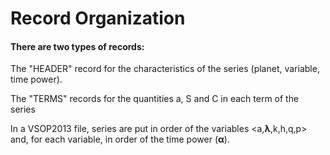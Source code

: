 # Record Organization

#### There are two types of records:

The "HEADER" record for the characteristics of the series (planet, variable, time power).

The "TERMS" records for the quantities a, S and C in each term of the series

In a VSOP2013 file, series are put in order of the variables \<a,**λ**,k,h,q,p> and, for each variable, in order of the time power (**α**).

